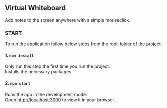 ## Virtual Whiteboard
Add notes to the screen anywhere with a simple mouseclick.

### START
To run the application follow below steps from the root-folder of the project:

#### 1. `npm install`

Only run this step the first time you run the project.\
Installs the necessary packages.

#### 2. `npm start`

Runs the app in the development mode.\
Open [http://localhost:3000](http://localhost:3000) to view it in your browser.
